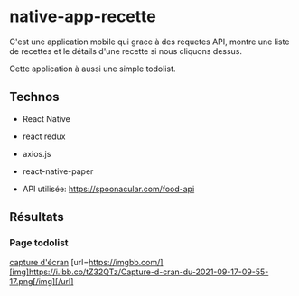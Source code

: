 # native-app-recette

C'est une application mobile qui grace à des requetes API, montre une liste de recettes et le détails d'une recette si nous cliquons dessus.

Cette application à aussi une simple todolist.

## Technos

* React Native
* react redux
* axios.js
* react-native-paper

* API utilisée: https://spoonacular.com/food-api

## Résultats

### Page todolist

[capture d'écran](https://i.ibb.co/tZ32QTz/Capture-d-cran-du-2021-09-17-09-55-17.png)
[url=https://imgbb.com/][img]https://i.ibb.co/tZ32QTz/Capture-d-cran-du-2021-09-17-09-55-17.png[/img][/url]



